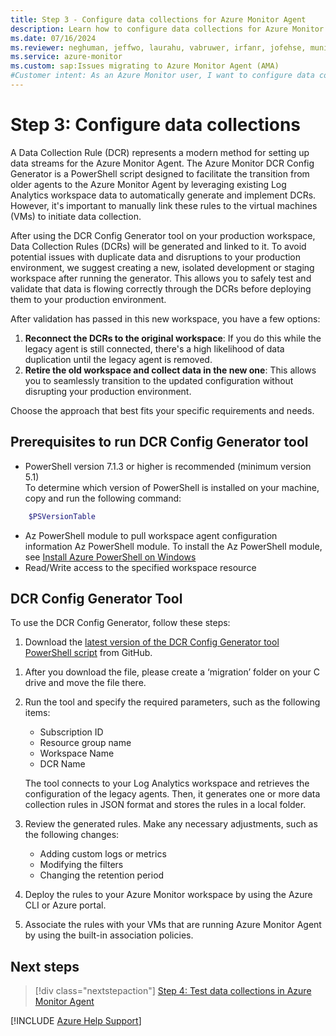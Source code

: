```yaml
---
title: Step 3 - Configure data collections for Azure Monitor Agent
description: Learn how to configure data collections for Azure Monitor Agent so that you can migrate from the legacy Log Analytics agent.
ms.date: 07/16/2024
ms.reviewer: neghuman, jeffwo, laurahu, vabruwer, irfanr, jofehse, muniesa, amanan, v-weizhu
ms.service: azure-monitor
ms.custom: sap:Issues migrating to Azure Monitor Agent (AMA)
#Customer intent: As an Azure Monitor user, I want to configure data collections for Azure Monitor Agent so that I can migrate from the legacy Log Analytics agent.
---
```

# Step 3: Configure data collections

A Data Collection Rule (DCR) represents a modern method for setting up data streams for the Azure Monitor Agent. The Azure Monitor DCR Config Generator is a PowerShell script designed to facilitate the transition from older agents to the Azure Monitor Agent by leveraging existing Log Analytics workspace data to automatically generate and implement DCRs. However, it's important to manually link these rules to the virtual machines (VMs) to initiate data collection.

After using the DCR Config Generator tool on your production workspace, Data Collection Rules (DCRs) will be generated and linked to it. To avoid potential issues with duplicate data and disruptions to your production environment, we suggest creating a new, isolated development or staging workspace after running the generator. This allows you to safely test and validate that data is flowing correctly through the DCRs before deploying them to your production environment.

After validation has passed in this new workspace, you have a few options:

1. **Reconnect the DCRs to the original workspace**: If you do this while the legacy agent is still connected, there's a high likelihood of data duplication until the legacy agent is removed.
1. **Retire the old workspace and collect data in the new one**: This allows you to seamlessly transition to the updated configuration without disrupting your production environment.

Choose the approach that best fits your specific requirements and needs.

## Prerequisites to run DCR Config Generator tool
- PowerShell version 7.1.3 or higher is recommended (minimum version 5.1)  
To determine which version of PowerShell is installed on your machine, copy and run the following command:
```powershell
	$PSVersionTable
```
- Az PowerShell module to pull workspace agent configuration information Az PowerShell module. To install the Az PowerShell module, see [Install Azure PowerShell on Windows](/powershell/azure/install-azps-windows)
- Read/Write access to the specified workspace resource

## DCR Config Generator Tool

To use the DCR Config Generator, follow these steps:

1. Download the [latest version of the DCR Config Generator tool PowerShell script](https://github.com/microsoft/AzureMonitorCommunity/tree/master/Azure%20Services/Azure%20Monitor/Agents/Migration%20Tools/DCR%20Config%20Generator) from GitHub.

<!-- Add image displaying to the customer what to select next - image 1 in email -->
<!-- Add image displaying to the customer where the download button is on github - image 2 in email -->

1. After you download the file, please create a ‘migration’ folder on your C drive and move the file there.

1. Run the tool and specify the required parameters, such as the following items:

   - Subscription ID
   - Resource group name
   - Workspace Name
   - DCR Name
   
   The tool connects to your Log Analytics workspace and retrieves the configuration of the legacy agents. Then, it generates one or more data collection rules in JSON format and stores the rules in a local folder.

1. Review the generated rules. Make any necessary adjustments, such as the following changes:

   - Adding custom logs or metrics
   - Modifying the filters
   - Changing the retention period

1. Deploy the rules to your Azure Monitor workspace by using the Azure CLI or Azure portal.

1. Associate the rules with your VMs that are running Azure Monitor Agent by using the built-in association policies.

## Next steps

> [!div class="nextstepaction"]
> [Step 4: Test data collections in Azure Monitor Agent](step-4-test-data-collections-azure-monitor-agent.md)

[!INCLUDE [Azure Help Support](../../../../includes/azure-help-support.md)]
